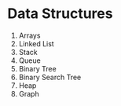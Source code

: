 # Data Structures
1. Arrays<br>
2. Linked List<br>
3. Stack<br>
4. Queue<br>
5. Binary Tree<br>
6. Binary Search Tree<br>
7. Heap<br>
8. Graph<br>
